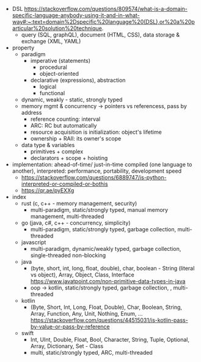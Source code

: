 - DSL https://stackoverflow.com/questions/809574/what-is-a-domain-specific-language-anybody-using-it-and-in-what-way#:~:text=domain%2Dspecific%20language%20(DSL),or%20a%20particular%20solution%20technique.
	- query (SQL, graphQL), document (HTML, CSS), data storage & exchange (XML, YAML)
- property
	- paradigm
		- imperative (statements)
			- procedural
			- object-oriented
		- declarative (expressions), abstraction
			- logical
			- functional
	- dynamic, weakly - static, strongly typed
	- memory mgmt & concurrency -> pointers vs referencess, pass by address
		- reference counting: interval 
		- ARC: RC but automatically
		- resource acquisition is initialization: object's lifetime
		- ownership + RAII: its owner's scope
	- data type & variables
		- primitives + complex
		- declarators + scope + hoisting
- implementation: ahead-of-time/ just-in-time compiled (one language to another), interpreted: performance, portability, development speed
	- https://stackoverflow.com/questions/6889747/is-python-interpreted-or-compiled-or-bothis 
	- https://qr.ae/pyEXXg
- index
	- rust (c, c++ - memory management, security)
		- multi-paradigm, static/strongly typed, manual memory management, multi-threaded
	- go (java, c#, c++ - concurrency, simplicity)
		- multi-paradigm, static/strongly typed, garbage collection, multi-threaded
	- javascript 
		- multi-paradigm, dynamic/weakly typed, garbage collection, single-threaded non-blocking
	- java 
		- (byte, short, int, long, float, double), char, boolean - String (literal vs object), Array, Object, Class, Interface https://www.javatpoint.com/non-primitive-data-types-in-java
		- oop -> kotlin, static/strongly typed, garbage collection, , multi-threaded
	- kotlin
		- (Byte, Short, Int, Long, Float, Double), Char, Boolean, String, Array, Function, Any, Unit, Nothing, Enum, ...  https://stackoverflow.com/questions/44515031/is-kotlin-pass-by-value-or-pass-by-reference
	- swift
		- Int, UInt, Double, Float, Bool, Character, String, Tuple, Optional, Array, Dictionary, Set - Class
		- multi, static/strongly typed, ARC, multi-threaded